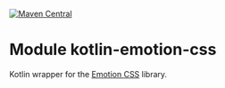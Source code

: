 [![Maven Central](https://img.shields.io/maven-central/v/org.jetbrains.kotlin-wrappers/kotlin-emotion-css)](https://search.maven.org/artifact/org.jetbrains.kotlin-wrappers/kotlin-emotion-css)

# Module kotlin-emotion-css

Kotlin wrapper for the [Emotion CSS](https://emotion.sh/) library.
